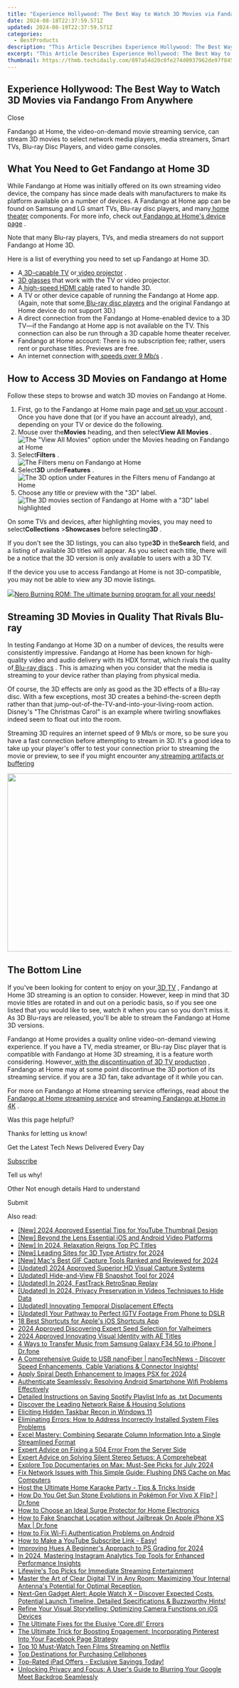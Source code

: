 ```yaml
---
title: "Experience Hollywood: The Best Way to Watch 3D Movies via Fandango From Anywhere"
date: 2024-08-18T22:37:59.571Z
updated: 2024-08-19T22:37:59.571Z
categories:
  - BestProducts
description: "This Article Describes Experience Hollywood: The Best Way to Watch 3D Movies via Fandango From Anywhere"
excerpt: "This Article Describes Experience Hollywood: The Best Way to Watch 3D Movies via Fandango From Anywhere"
thumbnail: https://thmb.techidaily.com/897a54d20c0fe274d0937962de97f84511515ba57539d3344fb75e1f209995c6.png
---
```


## Experience Hollywood: The Best Way to Watch 3D Movies via Fandango From Anywhere

Close 

 Fandango at Home, the video-on-demand movie streaming service, can stream 3D movies to select network media players, media streamers, Smart TVs, Blu-ray Disc Players, and video game consoles.

##  What You Need to Get Fandango at Home 3D 

 While Fandango at Home was initially offered on its own streaming video device, the company has since made deals with manufacturers to make its platform available on a number of devices. A Fandango at Home app can be found on Samsung and LG smart TVs, Blu-ray disc players, and many[ home theater](https://www.lifewire.com/what-is-home-theater-1846801) components. For more info, check out[ Fandango at Home's device page](https://support.vudu.com/vudusupport/s/article/Where-can-I-watch-Vudu-movies-and-TV-shows) .

 Note that many Blu-ray players, TVs, and media streamers do not support Fandango at Home 3D.

 Here is a list of everything you need to set up Fandango at Home 3D.

* A[ 3D-capable TV](https://www.lifewire.com/why-3d-tv-died-4126776) or[ video projector](https://www.lifewire.com/what-do-i-need-to-watch-3d-1847325) .
* [ 3D glasses](https://www.lifewire.com/3d-passive-polarized-vs-active-shutter-1847836) that work with the TV or video projector.
* A[ high-speed HDMI cable](https://www.lifewire.com/hdmi-facts-high-definition-multimedia-interface-1847337) rated to handle 3D.
* A TV or other device capable of running the Fandango at Home app. (Again, note that some[ Blu-ray disc players](https://www.lifewire.com/blu-ray-disc-player-information-1846364) and the original Fandango at Home device do not support 3D.)
* A direct connection from the Fandango at Home-enabled device to a 3D TV—if the Fandango at Home app is not available on the TV. This connection can also be run through a 3D capable home theater receiver.
* Fandango at Home account: There is no subscription fee; rather, users rent or purchase titles. Previews are free.
* An internet connection with[ speeds over 9 Mb/s](https://www.lifewire.com/internet-speed-requirements-for-movie-viewing-1847401) .

##  How to Access 3D Movies on Fandango at Home 

 Follow these steps to browse and watch 3D movies on Fandango at Home.

1. First, go to the Fandango at Home main page and[ set up your account](https://www.vudu.com/content/AccountSetup.html) . Once you have done that (or if you have an account already), and, depending on your TV or device do the following.
2. Mouse over the**Movies** heading, and then select**View All Movies** .  
![The "View All Movies" option under the Movies heading on Fandango at Home](https://www.lifewire.com/thmb/sdHHIkoEFkJ1Wn6XlT3_kH4iGt8=/1500x0/filters:no_upscale():max_bytes(150000):strip_icc():format(webp)/Fandango-at-Home-Movies-3c80020154414b2da12ba786290fb5b0.jpg)
3. Select**Filters** .  
![The Filters menu on Fandango at Home](https://www.lifewire.com/thmb/r1BW_Gx1YWqQwPkA96jYSK96o1w=/1500x0/filters:no_upscale():max_bytes(150000):strip_icc():format(webp)/Fandango-at-Home-Filters-328e3c6864dd42db917ae3e247fe6ee3.jpg)
4. Select**3D** under**Features** .  
![The 3D option under Features in the Filters menu of Fandango at Home](https://www.lifewire.com/thmb/kB8BDnorOTdlY058r80Kl_5HniU=/1500x0/filters:no_upscale():max_bytes(150000):strip_icc():format(webp)/Fandango-at-Home-3D-69666b56d3374c42a6d8452f07ebdb28.jpg)
5. Choose any title or preview with the "3D" label.  
![The 3D movies section of Fandango at Home with a "3D" label highlighted](https://www.lifewire.com/thmb/LyLtXmSCWsCwtKGQGdgtfxo4SYU=/1500x0/filters:no_upscale():max_bytes(150000):strip_icc():format(webp)/Fandango-at-Home-3D-Label-00f32bf0b21a48bc9c0649a2010e56a0.jpg)

 On some TVs and devices, after highlighting movies, you may need to select**Collections** \>**Showcases** before selecting**3D** .

 If you don't see the 3D listings, you can also type**3D** in the**Search** field, and a listing of available 3D titles will appear. As you select each title, there will be a notice that the 3D version is only available to users with a 3D TV.

 If the device you use to access Fandango at Home is not 3D-compatible, you may not be able to view any 3D movie listings.

<!-- affiliate ads begin -->
<a href="https://store.nero.com/order/checkout.php?PRODS=39694080&QTY=1&AFFILIATE=108875&CART=1"><img src="http://cdnwww.nero.com/nero-com-wAssets/img/banners/2023/nbr/fire/Screenshot_1red_gb.jpg" border="0">Nero Burning ROM:
The ultimate burning program for all your needs!</a>
<!-- affiliate ads end -->
##  Streaming 3D Movies in Quality That Rivals Blu-ray 

 In testing Fandango at Home 3D on a number of devices, the results were consistently impressive. Fandango at Home has been known for high-quality video and audio delivery with its HDX format, which rivals the quality of[ Blu-ray discs](https://www.lifewire.com/blu-ray-disc-player-information-1846364) . This is amazing when you consider that the media is streaming to your device rather than playing from physical media.

 Of course, the 3D effects are only as good as the 3D effects of a Blu-ray disc. With a few exceptions, most 3D creates a behind-the-screen depth rather than that jump-out-of-the-TV-and-into-your-living-room action. Disney's "The Christmas Carol" is an example where twirling snowflakes indeed seem to float out into the room.

 Streaming 3D requires an internet speed of 9 Mb/s or more, so be sure you have a fast connection before attempting to stream in 3D. It's a good idea to take up your player's offer to test your connection prior to streaming the movie or preview, to see if you might encounter any[ streaming artifacts or buffering](https://www.lifewire.com/how-to-avoid-buffering-issues-1847399) 

<!-- affiliate ads begin -->
<a href="https://aidotcom.pxf.io/c/5597632/2086436/19576" target="_top" id="2086436"><img src="//a.impactradius-go.com/display-ad/19576-2086436" border="0" alt="" width="1500" height="400"/></a><img height="0" width="0" src="https://imp.pxf.io/i/5597632/2086436/19576" style="position:absolute;visibility:hidden;" border="0" />
<!-- affiliate ads end -->
## The Bottom Line 

 If you've been looking for content to enjoy on your[ 3D TV](https://www.lifewire.com/3d-tv-pros-and-cons-1847837) , Fandango at Home 3D streaming is an option to consider. However, keep in mind that 3D movie titles are rotated in and out on a periodic basis, so if you see one listed that you would like to see, watch it when you can so you don't miss it. As 3D Blu-rays are released, you'll be able to stream the Fandango at Home 3D versions.

 Fandango at Home provides a quality online video-on-demand viewing experience. If you have a TV, media streamer, or Blu-ray Disc player that is compatible with Fandango at Home 3D streaming, it is a feature worth considering. However,[ with the discontinuation of 3D TV production](https://www.lifewire.com/why-3d-tv-died-4126776) , Fandango at Home may at some point discontinue the 3D portion of its streaming service. if you are a 3D fan, take advantage of it while you can.

 For more on Fandango at Home streaming service offerings, read about the[ Fandango at Home streaming service](https://www.lifewire.com/vudu-adds-tv-shows-on-demand-1847424) and streaming[ Fandango at Home in 4K](https://www.lifewire.com/streaming-vudu-in-4k-1847832) .

Was this page helpful?

Thanks for letting us know!

 Get the Latest Tech News Delivered Every Day

[ Subscribe ](https://www.lifewire.com/#) 

Tell us why!

 Other  Not enough details  Hard to understand 

 Submit 

<ins class="adsbygoogle"
     style="display:block"
     data-ad-format="autorelaxed"
     data-ad-client="ca-pub-7571918770474297"
     data-ad-slot="1223367746"></ins>



<ins class="adsbygoogle"
     style="display:block"
     data-ad-client="ca-pub-7571918770474297"
     data-ad-slot="8358498916"
     data-ad-format="auto"
     data-full-width-responsive="true"></ins>

<span class="atpl-alsoreadstyle">Also read:</span>
<div><ul>
<li><a href="https://youtube-lab.techidaily.com/024-approved-essential-tips-for-youtube-thumbnail-design/"><u>[New] 2024 Approved  Essential Tips for YouTube Thumbnail Design</u></a></li>
<li><a href="https://extra-information.techidaily.com/new-beyond-the-lens-essential-ios-and-android-video-platforms/"><u>[New] Beyond the Lens  Essential iOS and Android Video Platforms</u></a></li>
<li><a href="https://video-screen-grab.techidaily.com/new-in-2024-relaxation-reigns-top-pc-titles/"><u>[New] In 2024, Relaxation Reigns  Top PC Titles</u></a></li>
<li><a href="https://fox-direct.techidaily.com/new-leading-sites-for-3d-type-artistry-for-2024/"><u>[New] Leading Sites for 3D Type Artistry for 2024</u></a></li>
<li><a href="https://visual-screen-recording.techidaily.com/new-macs-best-gif-capture-tools-ranked-and-reviewed-for-2024/"><u>[New] Mac's Best GIF Capture Tools Ranked and Reviewed for 2024</u></a></li>
<li><a href="https://screen-sharing-recording.techidaily.com/updated-2024-approved-superior-hd-visual-capture-systems/"><u>[Updated] 2024 Approved  Superior HD Visual Capture Systems</u></a></li>
<li><a href="https://facebook-clips.techidaily.com/updated-hide-and-view-fb-snapshot-tool-for-2024/"><u>[Updated] Hide-and-View FB Snapshot Tool for 2024</u></a></li>
<li><a href="https://remote-screen-capture.techidaily.com/updated-in-2024-fasttrack-retrosnap-replay/"><u>[Updated] In 2024, FastTrack RetroSnap Replay</u></a></li>
<li><a href="https://digital-screen-recording.techidaily.com/updated-in-2024-privacy-preservation-in-videos-techniques-to-hide-data/"><u>[Updated] In 2024, Privacy Preservation in Videos  Techniques to Hide Data</u></a></li>
<li><a href="https://some-knowledge.techidaily.com/updated-innovating-temporal-displacement-effects/"><u>[Updated] Innovating Temporal Displacement Effects</u></a></li>
<li><a href="https://instagram-videos.techidaily.com/updated-your-pathway-to-perfect-igtv-footage-from-phone-to-dslr/"><u>[Updated] Your Pathway to Perfect IGTV Footage  From Phone to DSLR</u></a></li>
<li><a href="https://techtrends.techidaily.com/18-best-shortcuts-for-apples-ios-shortcuts-app/"><u>18 Best Shortcuts for Apple's iOS Shortcuts App</u></a></li>
<li><a href="https://screen-sharing-recording.techidaily.com/2024-approved-discovering-expert-seed-selection-for-valheimers/"><u>2024 Approved  Discovering Expert Seed Selection for Valheimers</u></a></li>
<li><a href="https://some-knowledge.techidaily.com/2024-approved-innovating-visual-identity-with-ae-titles/"><u>2024 Approved  Innovating Visual Identity with AE Titles</u></a></li>
<li><a href="https://blog-min.techidaily.com/4-ways-to-transfer-music-from-samsung-galaxy-f34-5g-to-iphone-drfone-by-drfone-transfer-from-android-transfer-from-android/"><u>4 Ways to Transfer Music from Samsung Galaxy F34 5G to iPhone | Dr.fone</u></a></li>
<li><a href="https://techtrends.techidaily.com/a-comprehensive-guide-to-usb-nanofiber-nanotechnews-discover-speed-enhancements-cable-variations-and-connector-insights/"><u>A Comprehensive Guide to USB nanoFiber | nanoTechNews - Discover Speed Enhancements, Cable Variations & Connector Insights!</u></a></li>
<li><a href="https://article-tips.techidaily.com/apply-spiral-depth-enhancement-to-images-psx-for-2024/"><u>Apply Spiral Depth Enhancement to Images PSX for 2024</u></a></li>
<li><a href="https://techtrends.techidaily.com/authenticate-seamlessly-resolving-android-smartphone-wifi-problems-effectively/"><u>Authenticate Seamlessly: Resolving Android Smartphone Wifi Problems Effectively</u></a></li>
<li><a href="https://techtrends.techidaily.com/detailed-instructions-on-saving-spotify-playlist-info-as-txt-documents/"><u>Detailed Instructions on Saving Spotify Playlist Info as .txt Documents</u></a></li>
<li><a href="https://techno-recovery.techidaily.com/discover-the-leading-network-raise-and-housing-solutions/"><u>Discover the Leading Network Raise & Housing Solutions</u></a></li>
<li><a href="https://win11.techidaily.com/eliciting-hidden-taskbar-recon-in-windows-11/"><u>Eliciting Hidden Taskbar Recon in Windows 11</u></a></li>
<li><a href="https://techtrends.techidaily.com/eliminating-errors-how-to-address-incorrectly-installed-system-files-problems/"><u>Eliminating Errors: How to Address Incorrectly Installed System Files Problems</u></a></li>
<li><a href="https://techtrends.techidaily.com/excel-mastery-combining-separate-column-information-into-a-single-streamlined-format/"><u>Excel Mastery: Combining Separate Column Information Into a Single Streamlined Format</u></a></li>
<li><a href="https://techtrends.techidaily.com/expert-advice-on-fixing-a-504-error-from-the-server-side/"><u>Expert Advice on Fixing a 504 Error From the Server Side</u></a></li>
<li><a href="https://techtrends.techidaily.com/expert-advice-on-solving-silent-stereo-setups-a-comprehebeat/"><u>Expert Advice on Solving Silent Stereo Setups: A Comprehebeat</u></a></li>
<li><a href="https://techtrends.techidaily.com/explore-top-documentaries-on-max-must-see-picks-for-july-2024/"><u>Explore Top Documentaries on Max: Must-See Picks for July 2024</u></a></li>
<li><a href="https://techtrends.techidaily.com/fix-network-issues-with-this-simple-guide-flushing-dns-cache-on-mac-computers/"><u>Fix Network Issues with This Simple Guide: Flushing DNS Cache on Mac Computers</u></a></li>
<li><a href="https://techtrends.techidaily.com/host-the-ultimate-home-karaoke-party-tips-and-tricks-inside/"><u>Host the Ultimate Home Karaoke Party - Tips & Tricks Inside</u></a></li>
<li><a href="https://change-location.techidaily.com/how-do-you-get-sun-stone-evolutions-in-pokemon-for-vivo-x-flip-drfone-by-drfone-virtual-android/"><u>How Do You Get Sun Stone Evolutions in Pokémon For Vivo X Flip? | Dr.fone</u></a></li>
<li><a href="https://techtrends.techidaily.com/how-to-choose-an-ideal-surge-protector-for-home-electronics/"><u>How to Choose an Ideal Surge Protector for Home Electronics</u></a></li>
<li><a href="https://location-social.techidaily.com/how-to-fake-snapchat-location-without-jailbreak-on-apple-iphone-xs-max-drfone-by-drfone-virtual-ios/"><u>How to Fake Snapchat Location without Jailbreak On Apple iPhone XS Max | Dr.fone</u></a></li>
<li><a href="https://techtrends.techidaily.com/how-to-fix-wi-fi-authentication-problems-on-android/"><u>How to Fix Wi-Fi Authentication Problems on Android</u></a></li>
<li><a href="https://youtube-web.techidaily.com/52541502-how-to-make-a-youtube-subscribe-link-easy/"><u>How to Make a YouTube Subscribe Link - Easy!</u></a></li>
<li><a href="https://some-techniques.techidaily.com/improving-hues-a-beginners-approach-to-ps-grading-for-2024/"><u>Improving Hues  A Beginner's Approach to PS Grading for 2024</u></a></li>
<li><a href="https://instagram-video-recordings.techidaily.com/in-2024-mastering-instagram-analytics-top-tools-for-enhanced-performance-insights/"><u>In 2024, Mastering Instagram Analytics  Top Tools for Enhanced Performance Insights</u></a></li>
<li><a href="https://techtrends.techidaily.com/lifewires-top-picks-for-immediate-streaming-entertainment/"><u>Lifewire's Top Picks for Immediate Streaming Entertainment</u></a></li>
<li><a href="https://techtrends.techidaily.com/master-the-art-of-clear-digital-tv-in-any-room-maximizing-your-internal-antennas-potential-for-optimal-reception/"><u>Master the Art of Clear Digital TV in Any Room: Maximizing Your Internal Antenna's Potential for Optimal Reception.</u></a></li>
<li><a href="https://techtrends.techidaily.com/next-gen-gadget-alert-apple-watch-x-discover-expected-costs-potential-launch-timeline-detailed-specifications-and-buzzworthy-hints/"><u>Next-Gen Gadget Alert: Apple Watch X – Discover Expected Costs, Potential Launch Timeline, Detailed Specifications & Buzzworthy Hints!</u></a></li>
<li><a href="https://techtrends.techidaily.com/refine-your-visual-storytelling-optimizing-camera-functions-on-ios-devices/"><u>Refine Your Visual Storytelling: Optimizing Camera Functions on iOS Devices</u></a></li>
<li><a href="https://techtrends.techidaily.com/the-ultimate-fixes-for-the-elusive-coredll-errors/"><u>The Ultimate Fixes for the Elusive 'Core.dll' Errors</u></a></li>
<li><a href="https://techtrends.techidaily.com/the-ultimate-trick-for-boosting-engagement-incorporating-pinterest-into-your-facebook-page-strategy/"><u>The Ultimate Trick for Boosting Engagement: Incorporating Pinterest Into Your Facebook Page Strategy</u></a></li>
<li><a href="https://techtrends.techidaily.com/top-10-must-watch-teen-films-streaming-on-netflix/"><u>Top 10 Must-Watch Teen Films Streaming on Netflix</u></a></li>
<li><a href="https://techtrends.techidaily.com/top-destinations-for-purchasing-cellphones/"><u>Top Destinations for Purchasing Cellphones</u></a></li>
<li><a href="https://techtrends.techidaily.com/top-rated-ipad-offers-exclusive-savings-today/"><u>Top-Rated iPad Offers - Exclusive Savings Today!</u></a></li>
<li><a href="https://techtrends.techidaily.com/unlocking-privacy-and-focus-a-users-guide-to-blurring-your-google-meet-backdrop-seamlessly/"><u>Unlocking Privacy and Focus: A User's Guide to Blurring Your Google Meet Backdrop Seamlessly</u></a></li>
</ul></div>
